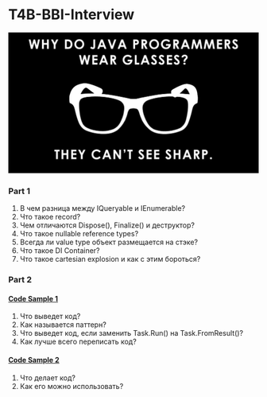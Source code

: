# T4B-BBI-Interview
![plot](./Resources/joke.jpg)
### Part 1
1. В чем разница между IQueryable и IEnumerable?
2. Что такое record?
3. Чем отличаются Dispose(), Finalize() и деструктор?
4. Что такое nullable reference types?
5. Всегда ли value type объект размещается на стэке?
6. Что такое DI Container?
7. Что такое cartesian explosion и как с этим бороться?

### Part 2
#### [Code Sample 1](https://github.com/MikeAmputer/T4B-BBI-Interview/blob/main/CodeSamples/CodeSample-1/Program.cs)
1. Что выведет код?
2. Как называется паттерн?
3. Что выведет код, если заменить Task.Run() на Task.FromResult()?
4. Как лучше всего переписать код?

#### [Code Sample 2](https://github.com/MikeAmputer/T4B-BBI-Interview/blob/main/CodeSamples/CodeSample-2/ChunkedAsyncEnumerator.cs)
1. Что делает код?
2. Как его можно использовать?
